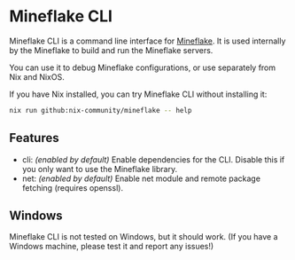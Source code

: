 # Mineflake CLI

Mineflake CLI is a command line interface for [Mineflake](https://github.com/nix-community/mineflake).
It is used internally by the Mineflake to build and run the Mineflake servers.

You can use it to debug Mineflake configurations, or use separately from Nix and NixOS.

If you have Nix installed, you can try Mineflake CLI without installing it:

```sh
nix run github:nix-community/mineflake -- help
```

## Features

- cli: *(enabled by default)* Enable dependencies for the CLI. Disable this if you only want to use the Mineflake library.
- net: *(enabled by default)* Enable net module and remote package fetching (requires openssl).

## Windows

Mineflake CLI is not tested on Windows, but it should work. (If you have a Windows machine, please test it and report any issues!)
